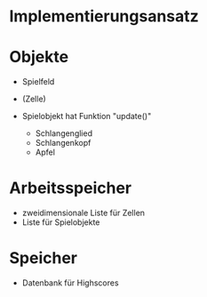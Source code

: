 # Implementierungsansatz

# Objekte
- Spielfeld
- (Zelle)

- Spielobjekt hat Funktion "update()"
    - Schlangenglied
    - Schlangenkopf
    - Apfel

# Arbeitsspeicher
- zweidimensionale Liste für Zellen
- Liste für Spielobjekte

# Speicher
- Datenbank für Highscores
